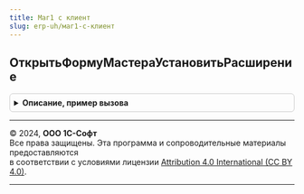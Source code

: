```yaml
---
title: Маг1 с клиент
slug: erp-uh/маг1-с-клиент
---
```



## ОткрытьФормуМастераУстановитьРасширение
<details style="margin: 1em 0; padding: 0.5em; border: 1px solid #ccc; border-radius: 6px;">

<summary style="font-weight: bold; cursor: pointer;">Описание, пример вызова</summary>

```bsl

// Обработчик команды запуска процедуры проверки наличия и установки расширения mag1c
// Можно использовать в командах, создаваемых в конфигурации
//
Процедура ОткрытьФормуМастераУстановитьРасширение() Экспорт
```

Пример вызова
```bsl
Маг1СКлиент.ОткрытьФормуМастераУстановитьРасширение() 
```
</details>

---

© 2024, **ООО 1С-Софт**  
Все права защищены. Эта программа и сопроводительные материалы предоставляются  
в соответствии с условиями лицензии [Attribution 4.0 International (CC BY 4.0)](https://creativecommons.org/licenses/by/4.0/legalcode).

---
